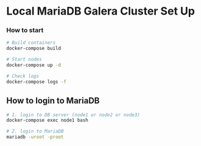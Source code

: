 # Local MariaDB Galera Cluster Set Up
### How to start
```bash
# Build containers
docker-compose build

# Start nodes
docker-compose up -d

# Check logs
docker-compose logs -f
```

## How to login to MariaDB
```bash
# 1. login to DB server (node1 or node2 or node3)
docker-compose exec node1 bash

# 2. login to MariaDB
mariadb -uroot -proot 
```
